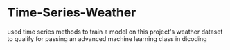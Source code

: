 # Time-Series-Weather
 used time series methods to train a model on this project's weather dataset to qualify for passing an advanced machine learning class in dicoding
